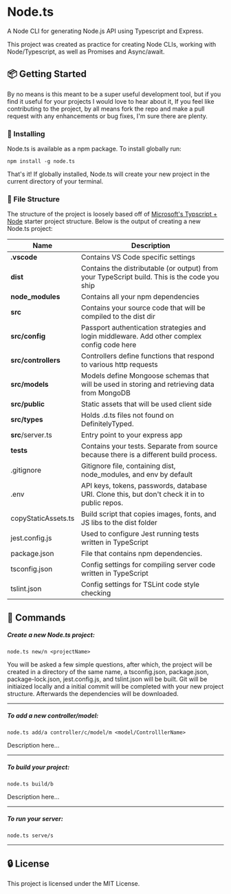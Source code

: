# Node.ts

A Node CLI for generating Node.js API using Typescript and Express.

This project was created as practice for creating Node CLIs, working with Node/Typescript, as well as Promises and Async/await.

## :package: Getting Started

By no means is this meant to be a super useful development tool, but if you find it useful for your projects I would love to hear about it, If you feel like contributing to the project, by all means fork the repo and make a pull request with any enhancements or bug fixes, I'm sure there are plenty.

### :electric_plug: Installing

Node.ts is available as a npm package. To install globally run:

```
npm install -g node.ts
```

That's it! If globally installed, Node.ts will create your new project in the current directory of your terminal.

### :file_folder: File Structure

The structure of the project is loosely based off of [Microsoft's Typscript + Node](https://github.com/Microsoft/TypeScript-Node-Starter#typescript-node-starter) starter project structure.
Below is the output of creating a new Node.ts project:

| Name                | Description                                                                                   |
| ------------------- | --------------------------------------------------------------------------------------------- |
| **.vscode**         | Contains VS Code specific settings                                                            |
| **dist**            | Contains the distributable (or output) from your TypeScript build. This is the code you ship  |
| **node_modules**    | Contains all your npm dependencies                                                            |
| **src**             | Contains your source code that will be compiled to the dist dir                               |
| **src/config**      | Passport authentication strategies and login middleware. Add other complex config code here   |
| **src/controllers** | Controllers define functions that respond to various http requests                            |
| **src/models**      | Models define Mongoose schemas that will be used in storing and retrieving data from MongoDB  |
| **src/public**      | Static assets that will be used client side                                                   |
| **src/types**       | Holds .d.ts files not found on DefinitelyTyped.                                               |
| **src**/server.ts   | Entry point to your express app                                                               |
| **tests**           | Contains your tests. Separate from source because there is a different build process.         |
| .gitignore          | Gitignore file, containing dist, node_modules, and env by default                             |
| .env                | API keys, tokens, passwords, database URI. Clone this, but don't check it in to public repos. |
| copyStaticAssets.ts | Build script that copies images, fonts, and JS libs to the dist folder                        |
| jest.config.js      | Used to configure Jest running tests written in TypeScript                                    |
| package.json        | File that contains npm dependencies.                                                          |
| tsconfig.json       | Config settings for compiling server code written in TypeScript                               |
| tslint.json         | Config settings for TSLint code style checking                                                |

## :hammer: Commands

##### Create a new Node.ts project:

```
node.ts new/n <projectName>
```

You will be asked a few simple questions, after which, the project will be created in a directory of the same name, a tsconfig.json, package.json, package-lock.json, jest.config.js, and tslint.json will be built. Git will be initiaized locally and a initial commit will be completed with your new project structure. Afterwards the dependencies will be downloaded.

---

##### To add a new controller/model:

```
node.ts add/a controller/c/model/m <model/ControlllerName>
```

Description here...

---

##### To build your project:

```
node.ts build/b
```

Description here...

---

##### To run your server:

```
node.ts serve/s
```

---

## :lock: License

This project is licensed under the MIT License.
